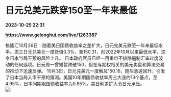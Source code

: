 # 日元兑美元跌穿150至一年来最低

**2023-10-25 22:31**

**https://www.gelonghui.com/live/1263387**

格隆汇10月26日｜随着美日国债收益率之差扩大，日元兑美元跌至一年来最低水平。周三日元兑美元一度贬值0.3%，至150.31，创2022年10月以来最低水平，这令日本当局干预的风险上升。 日本政府官员已经一再重申不排除遏制汇率过度波动的任何选项。日元周一曾短暂跌破150，但在与期权相关的美元卖盘和算法交易的推动下迅速反弹。 10月3日，日元兑美元一度触及150.16，随后急速回升，引发了日本当局入市干预的猜测。美国10年期国债收益率周三大涨约13个基点，至4.95%，日本同期限国债收益率为0.85%。美日利差扩大令日元承压。  
![](https://img5.gelonghui.com/live/0e295-652e2066-eaea-4dbe-8023-b82318f2414e.png)